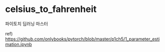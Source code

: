 # celsius_to_fahrenheit
파이토치 딥러닝 마스터

ref) https://github.com/onlybooks/pytorch/blob/master/p1ch5/1_parameter_estimation.ipynb